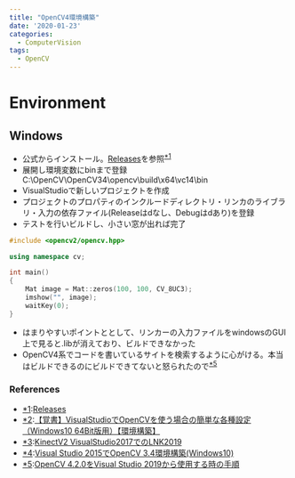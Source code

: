 ```yaml
---
title: "OpenCV4環境構築"
date: '2020-01-23'
categories:
  - ComputerVision
tags:
  - OpenCV
---
```


Environment
============

Windows
------------

* 公式からインストール。[Releases](https://opencv.org/releases/)を参照<sup><a href=#1>*1</a><sup>
* 展開し環境変数にbinまで登録　C:\OpenCV\OpenCV34\opencv\build\x64\vc14\bin
* VisualStudioで新しいプロジェクトを作成
* プロジェクトのプロパティのインクルードディレクトリ・リンカのライブラリ・入力の依存ファイル(Releaseはdなし、Debugはdあり)を登録
* テストを行いビルドし、小さい窓が出れば完了

~~~cpp
#include <opencv2/opencv.hpp>

using namespace cv;

int main()
{
    Mat image = Mat::zeros(100, 100, CV_8UC3);
    imshow("", image);
    waitKey(0);
}
~~~


* はまりやすいポイントととして、リンカーの入力ファイルをwindowsのGUI上で見ると.libが消えており、ビルドできなかった
* OpenCV4系でコードを書いているサイトを検索するように心がける。本当はビルドできるのにビルドできてないと怒られたので<sup><a href=#5>*5</a><sup>

### References ###
* <a href=#1>*1</a>:[Releases](https://opencv.org/releases/)
* <a href=#2>*2</a>:[【覚書】VisualStudioでOpenCVを使う場合の簡単な各種設定（Windows10 64Bit版用）【環境構築】](https://madeinpc.blog.fc2.com/blog-entry-1277.html)
* <a href=#3>*3</a>:[KinectV2 VisualStudio2017でのLNK2019](https://teratail.com/questions/100794)
* <a href=#4>*4</a>:[Visual Studio 2015でOpenCV 3.4環境構築(Windows10)](http://tecsingularity.com/opencv/opencv34/)
* <a href=#5>*5</a>:[OpenCV 4.2.0をVisual Studio 2019から使用する時の手順](https://qiita.com/h-adachi/items/aad3401b8900438b2acd)